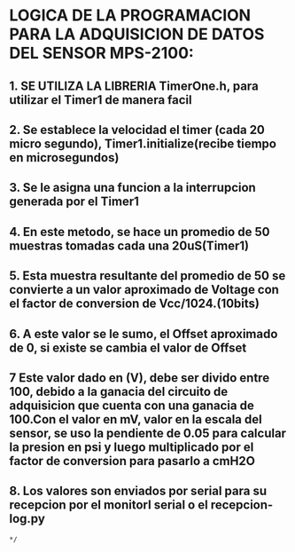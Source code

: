 # LOGICA DE LA PROGRAMACION PARA LA ADQUISICION DE DATOS DEL SENSOR MPS-2100:
## 1. SE UTILIZA LA LIBRERIA TimerOne.h, para utilizar el Timer1 de manera facil
## 2. Se establece la velocidad el timer (cada 20 micro segundo), Timer1.initialize(recibe tiempo en microsegundos)
## 3. Se le asigna una funcion a la interrupcion generada por el Timer1
## 4. En este metodo, se hace un promedio de 50 muestras tomadas cada una 20uS(Timer1)
## 5. Esta muestra resultante del promedio de 50 se convierte a un valor aproximado de Voltage con el factor de conversion de Vcc/1024.(10bits)
## 6. A este valor se le sumo, el Offset aproximado de 0, si existe se cambia el valor de Offset
## 7 Este valor dado en (V), debe ser divido entre 100, debido a la ganacia del circuito de adquisicion que cuenta con una ganacia de 100.Con el valor en mV, valor en la escala del sensor, se uso la pendiente de 0.05 para calcular la presion en psi y luego multiplicado por el factor de conversion para pasarlo a cmH2O
## 8. Los valores son enviados por serial para su recepcion por el monitorl serial o el recepcion-log.py   
    */
